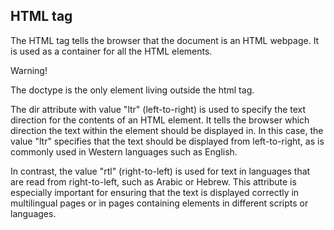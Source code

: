 ## **HTML tag**
The <html> HTML tag tells the browser that the document is an HTML webpage. It is used as a container for all the HTML elements.

Warning!

The doctype is the only element living outside the html tag.

<html lang="fr" dir="ltr">
  
The dir attribute with value "ltr" (left-to-right) is used to specify the text direction for the contents of an HTML element. 
  It tells the browser which direction the text within the element should be displayed in. In this case, 
  the value "ltr" specifies that the text should be displayed from left-to-right, as is commonly used in Western languages such as English.

In contrast, the value "rtl" (right-to-left) is used for text in languages that are read from right-to-left, such as Arabic or Hebrew. 
This attribute is especially important for ensuring that the text is displayed correctly in multilingual pages or in pages containing elements in different scripts 
or languages.
